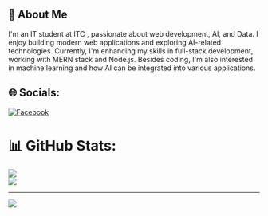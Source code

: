 ## 🚀 About Me
I'm an IT student at ITC , passionate about web development, AI, and Data. I enjoy building modern web applications and exploring AI-related technologies. Currently, I'm enhancing my skills in full-stack development, working with MERN stack and Node.js. Besides coding, I'm also interested in machine learning and how AI can be integrated into various applications.

## 🌐 Socials:
[![Facebook](https://img.shields.io/badge/Facebook-%231877F2.svg?logo=Facebook&logoColor=white)](https://facebook.com/https://www.facebook.com/profile.php?id=100054517509400) 

# 📊 GitHub Stats:
![](https://github-readme-streak-stats.herokuapp.com/?user=vy-phan&theme=material-palenight&hide_border=true)<br/>
![](https://github-readme-stats.vercel.app/api/top-langs/?username=vy-phan&theme=material-palenight&hide_border=true&include_all_commits=true&count_private=false&layout=compact)


---
[![](https://visitcount.itsvg.in/api?id=vy-phan&icon=0&color=0)](https://visitcount.itsvg.in)

<!-- Proudly created with GPRM ( https://gprm.itsvg.in ) -->
